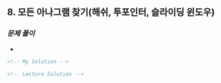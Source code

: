 ## 8. 모든 아나그램 찾기(해쉬, 투포인터, 슬라이딩 윈도우)

### _문제 풀이_

-

```html
<!-- My Solution -->
```

```html
<!-- Lecture Solution -->
```

```html

```

